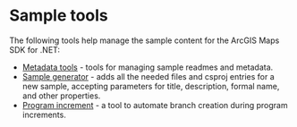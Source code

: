 # Sample tools

The following tools help manage the sample content for the ArcGIS Maps SDK for .NET:

* [Metadata tools](metadata_tools/readme.md) - tools for managing sample readmes and metadata.
* [Sample generator](sample_generator/readme.md) - adds all the needed files and csproj entries for a new sample, accepting parameters for title, description, formal name, and other properties.
* [Program increment](program_increment.py) - a tool to automate branch creation during program increments.

